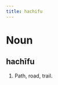 ```yaml
---
title: hachifu
---
```


Noun
================================

hachīfu
----------------

1. Path, road, trail.
